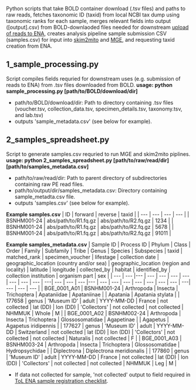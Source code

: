 Python scripts that take BOLD container download (.tsv files) and paths to raw reads, fetches taxonomic ID (taxid) from local NCBI tax dump using taxonomic ranks for each sample, merges relevant fields into output ([output].csv) from BOLD-downlaoded files needed for downstream [upload of reads to ENA](https://github.com/bge-barcoding/ena-read-upload), creates analysis pipeline sample submission CSV (samples.csv) for input into [skim2mito](https://github.com/o-william-white/skim2mito) and [MGE](https://github.com/bge-barcoding/MitoGeneExtractor-BGE), and requesting taxid creation from ENA.



## 1_sample_processing.py ##
Script compiles fields requried for downstream uses (e.g. submission of reads to ENA) from .tsv files downloaded from BOLD. 
**usage: python sample_processing.py [path/to/BOLD/download/dir]**
- path/to/BOLD/download/dir: Path to directory containing .tsv files (voucher.tsv, collection_data.tsv, specimen_details.tsv, taxonomy.tsv, and lab.tsv)
- outputs 'sample_metadata.csv' (see below for example).


## 2_samples_spreadsheet.py ##
Script to generate samples.csv requried to run MGE and skim2mito piplines.
**usage: python 2_samples_spreadsheet.py [path/to/raw/read/dir] [path/to/samples_metadata.csv]**
- path/to/raw/read/dir: Path to parent directory of subdirectories containing raw PE read files.
- path/to/output/dir/samples_metadata.csv: Directory containing sample_metadta.csv file.
- outputs 'samples.csv' (see below for example).



**Example samples.csv**
| ID  | forward | reverse | taxid |
| --- | --- | --- | --- |
| BSNHM001-24  | abs/path/to/R1.fq.gz  | abs/path/to/R2.fq.gz | 1234 |
| BSNHM001-24 | abs/path/to/R1.fq.gz  | abs/path/to/R2.fq.gz | 5678 |
| BSNHM001-24 | abs/path/to/R1.fq.gz | abs/path/to/R2.fq.gz |  91011 |



**Example samples_metadata.csv**
| Sample ID | Process ID  | Phylum | Class | Order | Family | Subfamily | Tribe | Genus | Species | Subspecies | taxid | matched_rank | specimen_voucher | lifestage | collection date | geographic_location (country and/or sea) | geographic_location (region and locality) | latitude | longitude | collected_by | habitat | identified_by | collection institution | organism part | sex |
| --- | --- |--- | --- | --- | --- | --- | --- | --- | --- | ---| --- | --- | --- |--- | --- | --- | --- | --- | --- | --- | --- | ---| --- | --- | --- |
| BGE_0001_A01  | BSNHM001-24 | Arthropoda | Insecta | Trichoptera | Apataniidae | Apataniinae | | Apatania | Apatania stylata | | 177658 | genus | 'Museum ID' | adult | YYYY-MM-DD | France | not collected | lat (DD) | lon (DD) | 'Collectors' | not collected | not collected | NHMMUK | Whole | M |
| BGE_0001_A02 | BSNHM002-24 | Arthropoda | Insecta | Trichoptera | Glossosomatidae | Agapetinae | | Agapetus | Agapetus iridipennis | | 177627 | genus | 'Museum ID' | adult | YYYY-MM-DD | Switzerland | not collected | lat (DD) | lon (DD) | 'Collectors' | not collected | not collected | Naturalis | not collected | F |
| BGE_0001_A03 | BSNHM003-24 | Arthropoda | Insecta | Trichoptera | Glossosomatidae | Hydropsychidae | | Diplectrona | Diplectrona meridionalis | | 177860 | genus | 'Museum ID' | adult | YYYY-MM-DD |  France | not collected | lat (DD) | lon (DD) | 'Collectors' | not collected | not collected | NHMMUK | Leg | M |

- If data not collected for sample, 'not collected' output to field required in [ToL ENA sample registration checklist](https://www.ebi.ac.uk/ena/browser/view/ERC000053).
